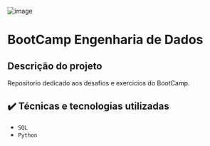 ![image](https://thumbs.dreamstime.com/b/dados-que-projetam-o-%C3%ADcone-lineares-lisos-modernos-na-moda-do-vetor-ingleses-130949958.jpg)

# BootCamp Engenharia de Dados

## Descrição do projeto
Repositorio dedicado aos desafios e exercicios do BootCamp.

## ✔️ Técnicas e tecnologias utilizadas
* `SQL`
* `Python`
